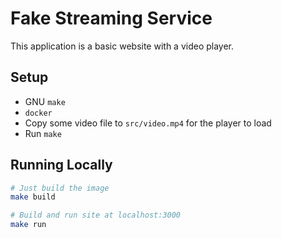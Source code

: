 # Fake Streaming Service

This application is a basic website with a video player.

## Setup

- GNU `make`
- `docker`
- Copy some video file to `src/video.mp4` for the player to load
- Run `make`

## Running Locally

```bash
# Just build the image
make build
```

```bash
# Build and run site at localhost:3000
make run
```
